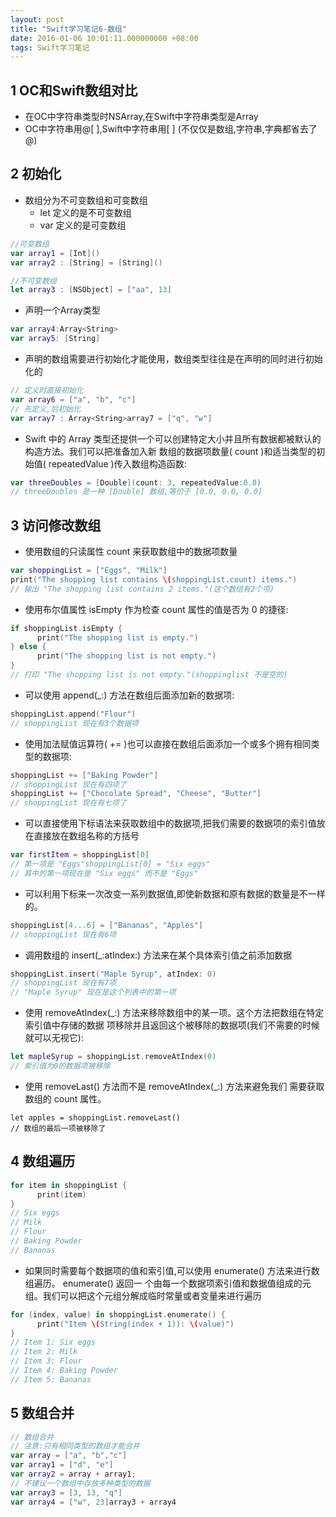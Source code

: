 ```yaml
---
layout: post
title: "Swift学习笔记6-数组"
date: 2016-01-06 10:01:11.000000000 +08:00
tags: Swift学习笔记
---
```


## 1 OC和Swift数组对比
- 在OC中字符串类型时NSArray,在Swift中字符串类型是Array
- OC中字符串用@[ ],Swift中字符串用[ ] (不仅仅是数组,字符串,字典都省去了@)

## 2 初始化
- 数组分为不可变数组和可变数组 
  - let 定义的是不可变数组 
  - var 定义的是可变数组

```swift
//可变数组
var array1 = [Int]()
var array2 : [String] = [String]()

//不可变数组
let array3 : [NSObject] = ["aa", 13]
```

- 声明一个Array类型
```swift 
var array4:Array<String>
var array5: [String]
```
- 声明的数组需要进行初始化才能使用，数组类型往往是在声明的同时进行初始化的
```swift
// 定义时直接初始化
var array6 = ["a", "b", "c"]
// 先定义,后初始化
var array7 : Array<String>array7 = ["q", "w"]
```
- Swift 中的 Array 类型还提供一个可以创建特定大小并且所有数据都被默认的构造方法。我们可以把准备加入新 数组的数据项数量( count )和适当类型的初始值( repeatedValue )传入数组构造函数:
```Swift
var threeDoubles = [Double](count: 3, repeatedValue:0.0)
// threeDoubles 是一种 [Double] 数组,等价于 [0.0, 0.0, 0.0]
```

## 3 访问修改数组
- 使用数组的只读属性 count 来获取数组中的数据项数量
```Swift
var shoppingList = ["Eggs", "Milk"]
print("The shopping list contains \(shoppingList.count) items.") 
// 输出 "The shopping list contains 2 items."(这个数组有2个项)
```
- 使用布尔值属性 isEmpty 作为检查 count 属性的值是否为 0 的捷径:
```Swift
if shoppingList.isEmpty {
      print("The shopping list is empty.")
} else { 
      print("The shopping list is not empty.")
}
// 打印 "The shopping list is not empty."(shoppinglist 不是空的)
```
- 可以使用 append(_:) 方法在数组后面添加新的数据项:
```Swift
shoppingList.append("Flour")
// shoppingList 现在有3个数据项
```
- 使用加法赋值运算符( += )也可以直接在数组后面添加一个或多个拥有相同类型的数据项:
```swift
shoppingList += ["Baking Powder"]
// shoppingList 现在有四项了
shoppingList += ["Chocolate Spread", "Cheese", "Butter"] 
// shoppingList 现在有七项了
```
- 可以直接使用下标语法来获取数组中的数据项,把我们需要的数据项的索引值放在直接放在数组名称的方括号
```swift
var firstItem = shoppingList[0] 
// 第一项是 "Eggs"shoppingList[0] = "Six eggs"
// 其中的第一项现在是 "Six eggs" 而不是 "Eggs"
```
- 可以利用下标来一次改变一系列数据值,即使新数据和原有数据的数量是不一样的。
```swift
shoppingList[4...6] = ["Bananas", "Apples"]
// shoppingList 现在有6项
```
- 调用数组的 insert(_:atIndex:) 方法来在某个具体索引值之前添加数据
```swift
shoppingList.insert("Maple Syrup", atIndex: 0) 
// shoppingList 现在有7项
// "Maple Syrup" 现在是这个列表中的第一项
```
- 使用 removeAtIndex(_:) 方法来移除数组中的某一项。这个方法把数组在特定索引值中存储的数据 项移除并且返回这个被移除的数据项(我们不需要的时候就可以无视它):
```swift
let mapleSyrup = shoppingList.removeAtIndex(0)
// 索引值为0的数据项被移除
```
- 使用 removeLast() 方法而不是 removeAtIndex(_:) 方法来避免我们 需要获取数组的 count 属性。
```swfit
let apples = shoppingList.removeLast()
// 数组的最后一项被移除了
```

## 4 数组遍历
```swift
for item in shoppingList { 
      print(item)
}
// Six eggs
// Milk
// Flour
// Baking Powder
// Bananas
```
- 如果同时需要每个数据项的值和索引值,可以使用 enumerate() 方法来进行数组遍历。 enumerate() 返回一 个由每一个数据项索引值和数据值组成的元组。我们可以把这个元组分解成临时常量或者变量来进行遍历
```swift
for (index, value) in shoppingList.enumerate() { 
      print("Item \(String(index + 1)): \(value)")
}
// Item 1: Six eggs
// Item 2: Milk
// Item 3: Flour
// Item 4: Baking Powder
// Item 5: Bananas
```

## 5 数组合并

```swift
// 数组合并
// 注意:只有相同类型的数组才能合并
var array = ["a", "b","c"]
var array1 = ["d", "e"]
var array2 = array + array1;
// 不建议一个数组中存放多种类型的数据
var array3 = [3, 13, "q"]
var array4 = ["w", 23]array3 + array4
```

